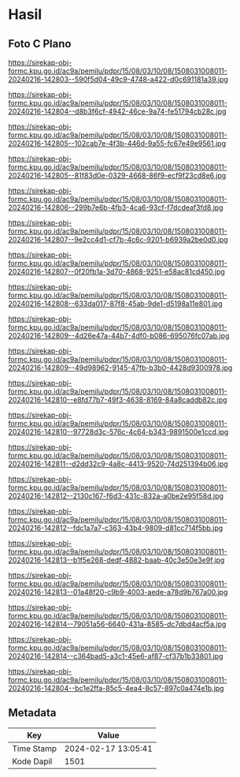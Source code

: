 # Hasil

## Foto C Plano

https://sirekap-obj-formc.kpu.go.id/ac9a/pemilu/pdpr/15/08/03/10/08/1508031008011-20240216-142803--590f5d04-49c9-4748-a422-d0c691181a39.jpg

https://sirekap-obj-formc.kpu.go.id/ac9a/pemilu/pdpr/15/08/03/10/08/1508031008011-20240216-142804--d8b3f6cf-4942-46ce-9a74-fe51794cb28c.jpg

https://sirekap-obj-formc.kpu.go.id/ac9a/pemilu/pdpr/15/08/03/10/08/1508031008011-20240216-142805--102cab7e-4f3b-446d-9a55-fc67e49e9561.jpg

https://sirekap-obj-formc.kpu.go.id/ac9a/pemilu/pdpr/15/08/03/10/08/1508031008011-20240216-142805--81f83d0e-0329-4668-86f9-ecf9f23cd8e6.jpg

https://sirekap-obj-formc.kpu.go.id/ac9a/pemilu/pdpr/15/08/03/10/08/1508031008011-20240216-142806--299b7e6b-4fb3-4ca6-93cf-f7dcdeaf3fd8.jpg

https://sirekap-obj-formc.kpu.go.id/ac9a/pemilu/pdpr/15/08/03/10/08/1508031008011-20240216-142807--9e2cc4d1-cf7b-4c6c-9201-b6939a2be0d0.jpg

https://sirekap-obj-formc.kpu.go.id/ac9a/pemilu/pdpr/15/08/03/10/08/1508031008011-20240216-142807--0f20fb1a-3d70-4868-9251-e58ac81cd450.jpg

https://sirekap-obj-formc.kpu.go.id/ac9a/pemilu/pdpr/15/08/03/10/08/1508031008011-20240216-142808--633da017-87f8-45ab-9de1-d5198a11e801.jpg

https://sirekap-obj-formc.kpu.go.id/ac9a/pemilu/pdpr/15/08/03/10/08/1508031008011-20240216-142809--4d26e47a-44b7-4df0-b086-695076fc07ab.jpg

https://sirekap-obj-formc.kpu.go.id/ac9a/pemilu/pdpr/15/08/03/10/08/1508031008011-20240216-142809--49d98962-9145-47fb-b3b0-4428d9300978.jpg

https://sirekap-obj-formc.kpu.go.id/ac9a/pemilu/pdpr/15/08/03/10/08/1508031008011-20240216-142810--e8fd77b7-49f3-4638-8169-84a8caddb82c.jpg

https://sirekap-obj-formc.kpu.go.id/ac9a/pemilu/pdpr/15/08/03/10/08/1508031008011-20240216-142810--97728d3c-576c-4c64-b343-9891500e1ccd.jpg

https://sirekap-obj-formc.kpu.go.id/ac9a/pemilu/pdpr/15/08/03/10/08/1508031008011-20240216-142811--d2dd32c9-4a8c-4413-9520-74d251394b06.jpg

https://sirekap-obj-formc.kpu.go.id/ac9a/pemilu/pdpr/15/08/03/10/08/1508031008011-20240216-142812--2130c167-f6d3-431c-832a-a0be2e95f58d.jpg

https://sirekap-obj-formc.kpu.go.id/ac9a/pemilu/pdpr/15/08/03/10/08/1508031008011-20240216-142812--fdc1a7a7-c363-43b4-9809-d81cc714f5bb.jpg

https://sirekap-obj-formc.kpu.go.id/ac9a/pemilu/pdpr/15/08/03/10/08/1508031008011-20240216-142813--b1f5e268-dedf-4882-baab-40c3e50e3e9f.jpg

https://sirekap-obj-formc.kpu.go.id/ac9a/pemilu/pdpr/15/08/03/10/08/1508031008011-20240216-142813--01a48f20-c9b9-4003-aede-a78d9b767a00.jpg

https://sirekap-obj-formc.kpu.go.id/ac9a/pemilu/pdpr/15/08/03/10/08/1508031008011-20240216-142814--79051a56-6640-431a-8585-dc7dbd4acf5a.jpg

https://sirekap-obj-formc.kpu.go.id/ac9a/pemilu/pdpr/15/08/03/10/08/1508031008011-20240216-142814--c364bad5-a3c1-45e6-af87-cf37b1b33801.jpg

https://sirekap-obj-formc.kpu.go.id/ac9a/pemilu/pdpr/15/08/03/10/08/1508031008011-20240216-142804--bc1e2ffa-85c5-4ea4-8c57-897c0a474e1b.jpg


## Metadata

| Key        | Value               |
| ---------- | ------------------- |
| Time Stamp | 2024-02-17 13:05:41 |
| Kode Dapil | 1501                |



